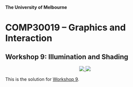 **The University of Melbourne**

# COMP30019 – Graphics and Interaction

## Workshop 9: Illumination and Shading

<p align="center">
  <a href="https://github.com/COMP30019/Workshop-9-Solution/actions/workflows/main.yml" alt="Workflow Status">
    <img src="https://github.com/COMP30019/Workshop-9-Solution/actions/workflows/main.yml/badge.svg" />
  </a>
  <a href="https://comp30019.github.io/Workshop-9-Solution/" alt="Play Online">
    <img src="https://img.shields.io/static/v1?label=Play%20Online&message=comp30019.github.io/Workshop-9-Solution/&color=blue&logo=unity" />
  </a>
</p>

This is the solution for [Workshop 9](https://github.com/COMP30019/Workshop-9).
